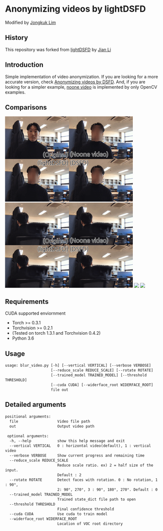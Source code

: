 # Anonymizing videos by lightDSFD
Modified by [Jongkuk Lim](http://limjk.com?refer=github_lightDSFD)

## History

This repository was forked from [lightDSFD](https://github.com/lijiannuist/lightDSFD) by [Jian Li](https://lijiannuist.github.io/)


## Introduction
Simple implementation of video anonymization.
If you are looking for a more accurate version, check [Anonymizing videos by DSFD](https://github.com/JeiKeiLim/Anonymizing_video_by_DSFD). 
And, if you are looking for a simpler example, [noone video](https://github.com/JeiKeiLim/noone_video) is implemented by only OpenCV examples.

## Comparisons

<img src="https://github.com/JeiKeiLim/mygifcontainer/raw/master/deep_face_detector/compare_01.gif" />

<img src="https://github.com/JeiKeiLim/mygifcontainer/raw/master/deep_face_detector/compare_02.gif" />

<img src="https://github.com/JeiKeiLim/mygifcontainer/raw/master/deep_face_detector/compare_03.gif" />

<img src="https://github.com/JeiKeiLim/mygifcontainer/raw/master/deep_face_detector/compare_04.gif" />

## Requirements
CUDA supported enviornment

- Torch >= 0.3.1
- Torchvision >= 0.2.1
- (Tested on torch 1.3.1 and Torchvision 0.4.2)
- Python 3.6

## Usage
    usage: blur_video.py [-h] [--vertical VERTICAL] [--verbose VERBOSE]
                         [--reduce_scale REDUCE_SCALE] [--rotate ROTATE]
                         [--trained_model TRAINED_MODEL] [--threshold THRESHOLD]
                         [--cuda CUDA] [--widerface_root WIDERFACE_ROOT]
                         file out

## Detailed arguments   

    positional arguments:
      file                  Video file path
      out                   Output video path
      
     optional arguments:
      -h, --help            show this help message and exit
      --vertical VERTICAL   0 : horizontal video(default), 1 : vertical video
      --verbose VERBOSE     Show current progress and remaining time
      --reduce_scale REDUCE_SCALE
                            Reduce scale ratio. ex) 2 = half size of the input.
                            Default : 2
      --rotate ROTATE       Detect faces with rotation. 0 : No rotation, 1 : 90°,
                            2: 90°, 270°, 3 : 90°, 180°, 270°. Default : 0
      --trained_model TRAINED_MODEL
                            Trained state_dict file path to open
      --threshold THRESHOLD
                            Final confidence threshold
      --cuda CUDA           Use cuda to train model
      --widerface_root WIDERFACE_ROOT
                            Location of VOC root directory
